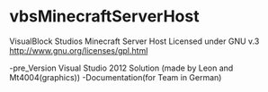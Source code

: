 vbsMinecraftServerHost
======================

VisualBlock Studios Minecraft Server Host Licensed under GNU v.3 http://www.gnu.org/licenses/gpl.html


-pre_Version Visual Studio 2012 Solution (made by Leon and Mt4004(graphics))
-Documentation(for Team in German)

